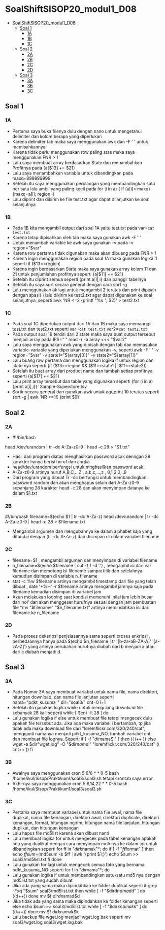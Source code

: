 # SoalShiftSISOP20_modul1_D08
- [SoalShiftSISOP20_modul1_D08](#soalshiftsisop20modul1d08)
  - [Soal 1](#soal-1)
    - [1A](#1a)
    - [1B](#1b)
    - [1C](#1c)
  - [Soal 2](#soal-2)
    - [2A](#2a)
    - [2B](#2b)
    - [2C](#2c)
    - [2D](#2d)
  - [Soal 3](#soal-3)
    - [3A](#3a)
    - [3B](#3b)
    - [3C](#3c)
## Soal 1
### 1A
* Pertama saya buka filenya dulu dengan nano untuk mengetahui delimiter dan kolom berapa yang diperlukan
* Karena delimiter tab maka saya menggunakan awk dan -F '   ' untuk memisahkannya
* Karena tidak perlu menggunakan row paling atas maka saya menggunakan FNR > 1
* Lalu saya membuat array berdasarkan State dan menambahkan Profitnya pada {a[$13] += $21}
* Lalu saya menambahkan variable untuk dibandingkan pada maxq=999999999
* Setelah itu saya menggunakan perulangan yang membandingkan satu per satu lalu ambil yang paling kecil pada for (i in a) { if (a[i]< maxq) {maxq=a[i]; region=i
* Lalu diprint dan dikirim ke file test.txt agar dapat dilanjutkan ke soal selanjutnya
### 1B
* Pada 1B kita mengambil output dari soal 1A yaitu test.txt pada var=`cat test.txt`
* Karena tetap dipisahkan oleh tab maka saya gunakan awk -F '	'
* Untuk menambah variable ke awk saya gunakan -v pada -v region="$var"
* Karena row pertama tidak digunakan maka akan dibuang pada FNR > 1
* Karena ingin menggunakan region pada soal 1A maka gunakan logika if seperti if ($13==region)
* Karena ingin berdasarkan State maka saya gunakan array kolom 11 dan 21 untuk penjumlahan profitnya seperti {a[$11] += $21}
* Setelah itu diprint semua seperti {print a[i],i} dan panggil tabelnya
* Setelah itu saya sort secara general dengan cara  sort -g
* Lalu menggunakan ak lagi untuk mengambil 2 teratas dan print dipisah dengan spasi( ) lalu dikirim ke test2.txt agar dapat digunakan ke soal selanjutnya, seperti  awk 'NR <=2 {printf "%s ", $2}' > test2.txt
### 1C
* Pada soal 1C diperlukan output dari 1A dan 1B maka saya memanggil test.txt dan test2.txt seperti var=`cat test.txt`
var2=`cat test2.txt`
* Pada output soal 1B terdiri dari 2 state maka saya buat output tersebut menjadi array pada IFS=" " read -r -a array <<< "$var2"
* Lalu saya menggunakan awk yang dipisah dengan tab dan memasukan variable-variable yang diperlukan menggunakan -v, seperti awk -F '	' -v region="$var" -v state1="${array[0]}" -v state2="${array[1]}"
* Lalu buang row pertama dan menggunakan logika if untuk region dan state nya seperti {if ($13==region && ($11==state1 || $11==state2))
* Setelah itu buat array dari product name dan tambah setiap profitnya seperti {a[$17] += $21}
* Lalu print array tersebut dan table yang digunakan seperti {for (i in a) {print a[i],i}}' Sample-Superstore.tsv 
* Sortir secara general dan gunakan awk untuk ngeprint 10 teratas seperti sort -g | awk 'NR <=10  {print $0}'
## Soal 2
### 2A
* #!/bin/bash

head /dev/urandom | tr -dc A-Za-z0-9 | head -c 28 > "$1.txt"

* Hasil dari program diatas menghasilkan password acak denngan 28 karakter hanya berisi huruf dan angka.
* head/dev/urandom berfungsi untuk mnghasilkan password acak. 
* A-Za-z0-9 artinya huruf A,B,C,...Z , a,b,c,…,z , 0,1,2,3,..9
* Dari program yang dibuat Tr -dc berfungsi untuk membandingkan password random dan  akan menghapus selain dari A-Za-z0-9 sepanjang 28 karakter head -c 28 dan akan menyimpan datanya ke dalam $1.txt
### 2B
#!/bin/bash
filename=$(echo $1 | tr -dc A-Za-z)
head /dev/urandom | tr -dc A-Za-z0-9 | head -c 28 > $filename.txt

* Mengambil argumen dan mengubahnya ke dalam alphabet saja yang ditandai dengan (tr -dc A-Za-z) dan disimpan di dalam variabel filename
### 2C
* filename=$1 , mengambil argumen dan menyimpan di variabel filename
* n_filename=$(echo $filename | cut -f 1 -d '.') , mengambil isi dari var filename dan memotong isi filename sampai titik dan setelahnya kemudian disimpan di variable n_filename
* stat -c %w $filename artinya mengambil timestamp dari file yang telah dibuat , date '+%H' -r $filename artinya mengambil jamnya saja pada filename kemudian disimpan di variabel jam
* Akan melakukan looping saat kondisi memenuhi 'nilai jam lebih besar dari nol' dan akan menggeser hurufnya sesuai dengan jam pembuatan file 
*mv "$filename" "$n_filename.txt" artinya memindahkan isi dari filename ke n_filename


### 2D
* Pada proses deksripsi penjelasannya sama seperti proses enkripsi , perbedaannya hanya pada $(echo $n_filename | tr '[b-za-aB-ZA-A]' '[a-zA-Z]') yang artinya perubahan hurufnya diubah dari b menjadi a atau dari c diubah menjadi d.
## Soal 3
### 3A
* Pada Nomor 3A saya membuat variabel untuk nama file, nama direktori, hitungan download, dan nama file lanjutan seperti nama="pdkt_kusuma_"
dir="soal3/"
cnt=0
i=1
* Setelah itu gunakan logika while untuk mengulang download file sebanyak 28 kali seperti while [ $cnt -lt 28 ]
do
* Lalu gunakan logika if else untuk membuat file tetapi mengecek dulu apakah file tersebut ada. Jika ada maka variabel i bertambah, tp jika tidak ada maka download file dari "loremflickr.com/320/240/cat", mengganti namanya menjadi pdkt_kusuma_NO, tambah variabel cnt, dan membuat file lognya. Seperti if [ -f "$dir$nama$i" ]
	then
		(( i++ ))
	else
		wget -a $dir"wget.log" -O "$dir$nama$i" "loremflickr.com/320/240/cat"
		(( cnt++ ))
	fi
### 3B
* Awalnya saya menggunakan cron 5 6/8 * * 0-5 bash /home/ikul/Sisop/Praktikum1/soal3/soal3.sh tetapi crontab saya error
* Akhirnya saya menggunakan cron 5 6,14,22 * * 0-5 bash /home/ikul/Sisop/Praktikum1/soal3/soal3.sh
### 3C
* Pertama saya membuat variabel untuk nama file awal, nama file duplikat, nama file kenangan, direktori awal, direktori duplicate, direktori kenangan, format, hitungan ngirim, hitungan nama file lanjutan, hitungan duplikat, dan hitungan kenangan
* Lalu hapus file md5list karena akan dibuat nanti
* Lalu membuat logika for untuk mengecek pada tabel kenangan apakah ada yang duplikat dengan cara menyimpan md5 nya ke dalam txt untuk dibandingkan seperti for ff in "$dirk$namak"*;
do
	if [ -f "$ff$format" ]
	then
		echo $ff
		sum=$(md5sum -b $ff | awk '{print $1;}')
		echo $sum >> soal3/md5list.txt
	fi
done
* Lalu gunakan for lagi untuk mengecek semua foto yang bernama pdkt_kusuma_NO seperti for f in "$dir$nama"*;
do
* Lalu gunakan logika if untuk membandingkan satu-satu md5 nya dengan md5list.txt yang sudah dibuat
* Jika ada yang sama maka dipindahkan ke folder duplikat seperti if grep -Fxq "$sum" soal3/md5list.txt
		then
			while [ -f "$dird$namad$d" ] 
			do
				((d++))
			done
			mv $f $dird$namad$d
* Jika tidak ada yang sama maka dipindahkan ke folder kenangan seperti else
			echo $sum >> soal3/md5list.txt
			while [ -f "$dirk$namak$k" ] 
			do
				((k++))
			done
			mv $f $dirk$namak$k
* Lalu backup file wget.log menjadi wget.log.bak seperti mv soal3/wget.log soal3/wget.log.bak

